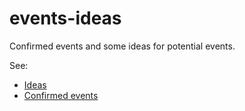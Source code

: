 events-ideas
============

Confirmed events and some ideas for potential events.

See:

- [Ideas](ideas.md)
- [Confirmed events](confirmed.md)
